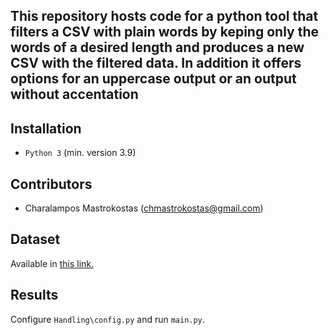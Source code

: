 ## This repository hosts code for a python tool that filters a CSV with plain words by keping only the words of a desired length and produces a new CSV with the filtered data. In addition it offers options for an uppercase output or an output without accentation

## Installation
* `Python 3` (min. version 3.9)


## Contributors
* Charalampos Mastrokostas (chmastrokostas@gmail.com)

## Dataset
Available in [this link.](https://www.kaggle.com/datasets/jacekpardyak/languages-of-europe)

## Results
Configure `Handling\config.py` and run `main.py`.
